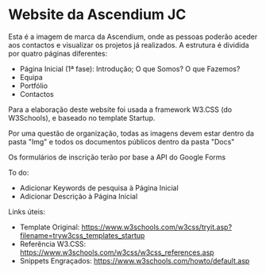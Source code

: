 # Website da Ascendium JC
Esta é a imagem de marca da Ascendium, onde as pessoas poderão aceder aos contactos e visualizar os projetos já realizados.
A estrutura é dividida por quatro páginas diferentes:
- Página Inicial (1ª fase): Introdução; O que Somos? O que Fazemos?
- Equipa
- Portfólio
- Contactos

Para a elaboração deste website foi usada a framework W3.CSS (do W3Schools), e baseado no template Startup.

Por uma questão de organização, todas as imagens devem estar dentro da pasta "Img" e todos os documentos públicos dentro da pasta "Docs"

Os formulários de inscrição terão por base a API do Google Forms

To do:
- Adicionar Keywords de pesquisa à Página Inicial
- Adicionar Descrição à Página Inicial

Links úteis:
- Template Original:   https://www.w3schools.com/w3css/tryit.asp?filename=tryw3css_templates_startup
- Referência W3.CSS:   https://www.w3schools.com/w3css/w3css_references.asp
- Snippets Engraçados: https://www.w3schools.com/howto/default.asp
